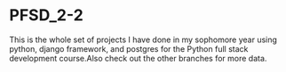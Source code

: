 # PFSD_2-2
This is the whole set of projects I have done in my sophomore year using python, django framework, and postgres for the Python full stack development course.Also check out the other branches for more data.
